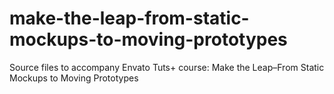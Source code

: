 # make-the-leap-from-static-mockups-to-moving-prototypes
Source files to accompany Envato Tuts+ course: Make the Leap–From Static Mockups to Moving Prototypes
